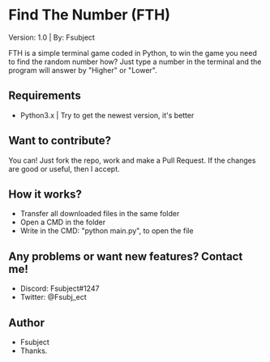 # Find The Number (FTH)
Version: 1.0 | By: Fsubject

FTH is a simple terminal game coded in Python, to win the game you need to find the random number
how? Just type a number in the terminal and the program will answer by "Higher" or "Lower".

## Requirements
- Python3.x | Try to get the newest version, it's better

## Want to contribute?
You can! Just fork the repo, work and make a Pull Request. If the changes are good
or useful, then I accept.

## How it works?
- Transfer all downloaded files in the same folder
- Open a CMD in the folder
- Write in the CMD: "python main.py", to open the file

## Any problems or want new features? Contact me!
- Discord: Fsubject#1247
- Twitter: @Fsubj_ect

## Author
- Fsubject
- Thanks.
